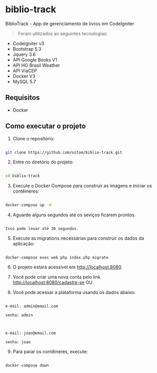 
# biblio-track

  

BiblioTrack - App de gerenciamento de livros em CodeIgniter

> Foram utilizados as seguintes tecnologias:
 - CodeIgniter v3
 - Bootstrap 5.3
 - Jquery 3.6
 - API Google Books V1
 - API HG Brasil Weather
 - API ViaCEP
 - Docker V3
 - MySQL 5.7

  

## Requisitos

  

- Docker

  

## Como executar o projeto

  

1. Clone o repositório:

  

```bash

git clone https://github.com/oitom/biblio-track.git

```

  

2. Entre no diretório do projeto:

  

```bash

cd biblio-track

```

  

3. Execute o Docker Compose para construir as imagens e iniciar os contêineres:

  

```bash

docker-compose up -d

```

4. Aguarde alguns segundos até os seviços ficarem prontos.

```

Isso pode levar até 30 segundos.

```

  

5. Execute as migrations necessárias para construir os dados da aplicação:

  

```

docker-compose exec web php index.php migrate

```

  

6. O projeto estará acessível em [http://localhost:8080](http://localhost:8080).

  

7. Você pode criar uma nova conta pelo link [http://localhost:8080/cadastre-se](http://localhost:8080/cadastre-se) OU

  

8. Você pode acessar a plataforma usando os dados abaixo:

```

e-mail: admin@email.com

senha: admin

  

e-mail: joao@email.com

senha: joao

```

9. Para parar os contêineres, execute:

  

```bash

docker-compose down

```